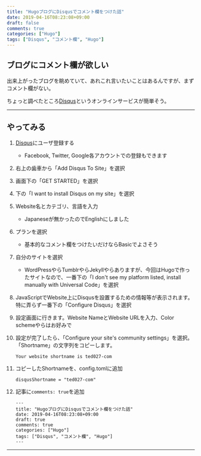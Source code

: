 ```yaml
---
title: "HugoブログにDisqusでコメント欄をつけた話"
date: 2019-04-16T08:23:08+09:00
draft: false
comments: true
categories: ["Hugo"]
tags: ["Disqus", "コメント欄", "Hugo"]
---
```


## ブログにコメント欄が欲しい

出来上がったブログを眺めていて、あれこれ言いたいことはあるんですが、まずコメント欄がない。

ちょっと調べたところ[Disqus](https://help.disqus.com/)というオンラインサービスが簡単そう。

___

## やってみる

1. [Disqus](https://help.disqus.com/)にユーザ登録する
    - Facebook, Twitter, Google各アカウントでの登録もできます

2. 右上の歯車から「Add Disqus To Site」を選択

3. 画面下の「GET STARTED」を選択

4. 下の「I want to install Disqus on my site」を選択

5. Website名とカテゴリ、言語を入力
    - Japaneseが無かったのでEnglishにしました

6. プランを選択
    - 基本的なコメント欄をつけたいだけならBasicでよさそう

7. 自分のサイトを選択
    - WordPressやらTumblrやらJekyllやらありますが、今回はHugoで作ったサイトなので、一番下の「I don't see my platform listed, install manually with Universal Code」を選択

8. JavaScriptでWebsite上にDisqusを設置するための情報等が表示されます。特に弄らず一番下の「Configure Disqus」を選択

9. 設定画面に行きます。Website NameとWebsite URLを入力、Color schemeやらはお好みで

10. 設定が完了したら、「Configure your site's community settings」を選択。「Shortname」の文字列をコピーします。

    `Your website shortname is ted027-com`

11. コピーしたShortnameを、config.tomlに追加

    `disqusShortname = "ted027-com"`

12. 記事に`comments: true`を追加

    ```
    ---
    title: "HugoブログにDisqusでコメント欄をつけた話"
    date: 2019-04-16T08:23:08+09:00
    draft: true
    comments: true
    categories: ["Hugo"]
    tags: ["Disqus", "コメント欄", "Hugo"]
    ---
    ```

___
